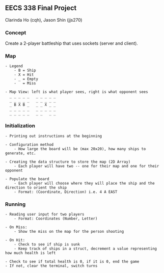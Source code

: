 ## EECS 338 Final Project
Clarinda Ho (cqh), Jason Shin (jjs270)

### Concept
Create a 2-player battleship that uses sockets (server and client).

### Map
	- Legend
		- B = Ship
		- X = Hit
		- _ = Empty
		-   = Miss
		
	- Map View: left is what player sees, right is what opponent sees
	  _ _ _ _ _   _ _ _ _ _
	  _ _ _ _ _   _ _ _ _ _
	  _ B X B _   _ _ X _ _
	  _ _ _ _ _   _ _ _ _ _
	  _ _ _ _ _   _ _   _ _ 

### Initialization
	- Printing out instructions at the beginning
	
    - Configuration method
		- How large the board will be (max 20x20), how many ships to generate, etc. 
 
    - Creating the data structure to store the map (2D Array)
		- Each player will have two -- one for their map and one for their opponent

    - Populate the board
		- Each player will choose where they will place the ship and the direction to orient the ship
		- Format: (Coordinate, Direction) i.e. 4 A EAST
  
### Running
    - Reading user input for two players
		- Format: Coordinates (Number, Letter) 
		
    - On Miss:
		- Show the miss on the map for the person shooting

    - On Hit:
		- Check to see if ship is sunk
        - Keep track of ships in a struct, decrement a value representing how much health is left
    
    - Check to see if total health is 0, if it is 0, end the game
    - If not, clear the terminal, switch turns    